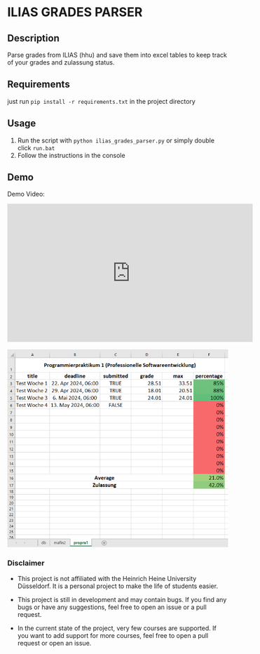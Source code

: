 # ILIAS GRADES PARSER

## Description

Parse grades from ILIAS (hhu) and save them into excel tables to keep track of your grades and zulassung status.

## Requirements

just run `pip install -r requirements.txt` in the project directory

## Usage

1. Run the script with `python ilias_grades_parser.py` or simply double click `run.bat`
2. Follow the instructions in the console

## Demo

Demo Video:
<iframe width="560" height="315"
src="https://www.youtube.com/watch?v=SI2D3BBZYXI" 
frameborder="0"
allow="accelerometer; autoplay; encrypted-media; gyroscope; picture-in-picture" 
allowfullscreen></iframe>

![demo image](img/2024-05-13-16-20-28.png)

### Disclaimer

- This project is not affiliated with the Heinrich Heine University Düsseldorf. It is a personal project to make the life of students easier.
  
- This project is still in development and may contain bugs. If you find any bugs or have any suggestions, feel free to open an issue or a pull request.

- In the current state of the project, very few courses are supported. If you want to add support for more courses, feel free to open a pull request or open an issue.
